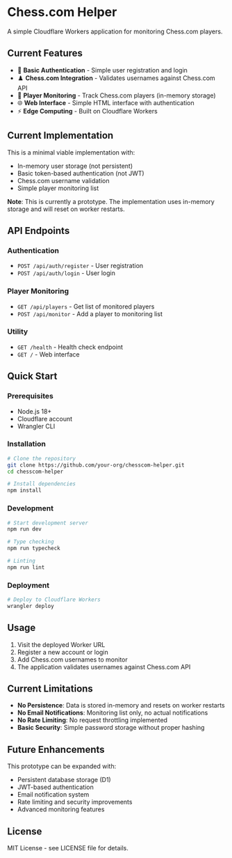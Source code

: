 # Chess.com Helper

A simple Cloudflare Workers application for monitoring Chess.com players.

## Current Features

- 🔐 **Basic Authentication** - Simple user registration and login
- ♟️ **Chess.com Integration** - Validates usernames against Chess.com API
- 📝 **Player Monitoring** - Track Chess.com players (in-memory storage)
- 🌐 **Web Interface** - Simple HTML interface with authentication
- ⚡ **Edge Computing** - Built on Cloudflare Workers

## Current Implementation

This is a minimal viable implementation with:
- In-memory user storage (not persistent)
- Basic token-based authentication (not JWT)
- Chess.com username validation
- Simple player monitoring list

**Note**: This is currently a prototype. The implementation uses in-memory storage and will reset on worker restarts.

## API Endpoints

### Authentication
- `POST /api/auth/register` - User registration
- `POST /api/auth/login` - User login

### Player Monitoring  
- `GET /api/players` - Get list of monitored players
- `POST /api/monitor` - Add a player to monitoring list

### Utility
- `GET /health` - Health check endpoint
- `GET /` - Web interface

## Quick Start

### Prerequisites

- Node.js 18+
- Cloudflare account  
- Wrangler CLI

### Installation

```bash
# Clone the repository
git clone https://github.com/your-org/chesscom-helper.git
cd chesscom-helper

# Install dependencies
npm install
```

### Development

```bash
# Start development server
npm run dev

# Type checking
npm run typecheck

# Linting  
npm run lint
```

### Deployment

```bash
# Deploy to Cloudflare Workers
wrangler deploy
```

## Usage

1. Visit the deployed Worker URL
2. Register a new account or login
3. Add Chess.com usernames to monitor
4. The application validates usernames against Chess.com API

## Current Limitations

- **No Persistence**: Data is stored in-memory and resets on worker restarts
- **No Email Notifications**: Monitoring list only, no actual notifications
- **No Rate Limiting**: No request throttling implemented
- **Basic Security**: Simple password storage without proper hashing

## Future Enhancements

This prototype can be expanded with:
- Persistent database storage (D1)
- JWT-based authentication  
- Email notification system
- Rate limiting and security improvements
- Advanced monitoring features

## License

MIT License - see LICENSE file for details.